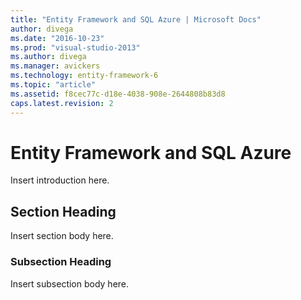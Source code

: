 ```yaml
---
title: "Entity Framework and SQL Azure | Microsoft Docs"
author: divega
ms.date: "2016-10-23"
ms.prod: "visual-studio-2013"
ms.author: divega
ms.manager: avickers
ms.technology: entity-framework-6
ms.topic: "article"
ms.assetid: f8cec77c-d18e-4038-908e-2644808b83d8
caps.latest.revision: 2
---
```

# Entity Framework and SQL Azure
Insert introduction here.  
  
## Section Heading  
 Insert section body here.  
  
### Subsection Heading  
 Insert subsection body here.
